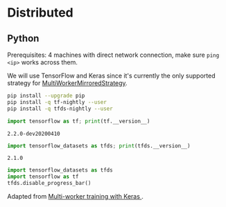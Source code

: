 # Distributed

## Python

Prerequisites: 4 machines with direct network connection, make sure `ping <ip>` works across them.

We will use TensorFlow and Keras since it's currently the only supported strategy for
[MultiWorkerMirroredStrategy](https://www.tensorflow.org/guide/distributed_training#types_of_strategies).

```bash
pip install --upgrade pip
pip install -q tf-nightly --user
pip install -q tfds-nightly --user
```
```python
import tensorflow as tf; print(tf.__version__)
```
```
2.2.0-dev20200410
```
```python
import tensorflow_datasets as tfds; print(tfds.__version__)
```
```
2.1.0
```

```python
import tensorflow_datasets as tfds
import tensorflow as tf
tfds.disable_progress_bar()
```

Adapted from [Multi-worker training with Keras
](https://www.tensorflow.org/tutorials/distribute/multi_worker_with_keras).
